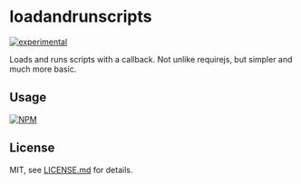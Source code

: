 # loadandrunscripts

[![experimental](http://badges.github.io/stability-badges/dist/experimental.svg)](http://github.com/badges/stability-badges)

Loads and runs scripts with a callback. Not unlike requirejs, but simpler and much more basic.

## Usage

[![NPM](https://nodei.co/npm/loadandrunscripts.png)](https://nodei.co/npm/loadandrunscripts/)

## License

MIT, see [LICENSE.md](http://github.com/bunnybones1/loadandrunscripts/blob/master/LICENSE.md) for details.
